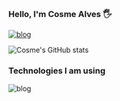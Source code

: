 ### Hello, I'm Cosme Alves 🖐️

[![blog](https://img.shields.io/badge/LinkedIn-0077B5?style=for-the-badge&logo=linkedin&logoColor=white)](https://www.linkedin.com/feed/)

![Cosme's GitHub stats](https://github-readme-stats.vercel.app/api?username=cosmealvess&show_icons=true&theme=radical)

### Technologies I am using


![blog](https://img.shields.io/badge/Swift-FA7343?style=for-the-badge&logo=swift&logoColor=white)
